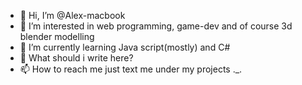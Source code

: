 - 👋 Hi, I’m @Alex-macbook
- 👀 I’m interested in web programming, game-dev and of course 3d blender modelling 
- 🌱 I’m currently learning Java script(mostly) and C#
- 💞️ What should i write here?
- 📫 How to reach me just text me under my projects ._.

<!---
Alex-macbook/Alex-macbook is a ✨ special ✨ repository because its `README.md` (this file) appears on your GitHub profile.
You can click the Preview link to take a look at your changes.
--->
